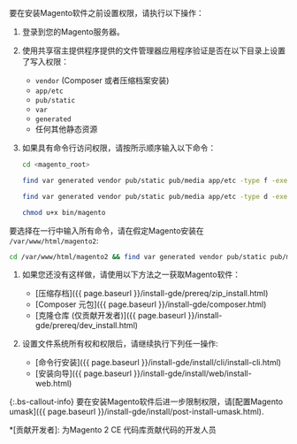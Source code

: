 要在安装Magento软件之前设置权限，请执行以下操作：

1. 登录到您的Magento服务器。
1. 使用共享宿主提供程序提供的文件管理器应用程序验证是否在以下目录上设置了写入权限：

   *  `vendor` (Composer 或者压缩档案安装)
   *  `app/etc`
   *  `pub/static`
   *  `var`
   *  `generated`
   *  任何其他静态资源

1. 如果具有命令行访问权限，请按所示顺序输入以下命令：

   ```bash
   cd <magento_root>
   ```

   ```bash
   find var generated vendor pub/static pub/media app/etc -type f -exec chmod u+w {} +
   ```

   ```bash
   find var generated vendor pub/static pub/media app/etc -type d -exec chmod u+w {} +
   ```

   ```bash
   chmod u+x bin/magento
   ```

要选择在一行中输入所有命令，请在假定Magento安装在 `/var/www/html/magento2`:

```bash
cd /var/www/html/magento2 && find var generated vendor pub/static pub/media app/etc -type f -exec chmod u+w {} + && find var generated vendor pub/static pub/media app/etc -type d -exec chmod u+w {} + && chmod u+x bin/magento
```

1. 如果您还没有这样做，请使用以下方法之一获取Magento软件：

   *  [压缩存档]({{ page.baseurl }}/install-gde/prereq/zip_install.html)
   *  [Composer 元包]({{ page.baseurl }}/install-gde/composer.html)
   *  [克隆仓库 (仅贡献开发者)]({{ page.baseurl }}/install-gde/prereq/dev_install.html)

1. 设置文件系统所有权和权限后，请继续执行下列任一操作:

   *  [命令行安装]({{ page.baseurl }}/install-gde/install/cli/install-cli.html)
   *  [安装向导]({{ page.baseurl }}/install-gde/install/web/install-web.html)

{:.bs-callout-info}
要在安装Magento软件后进一步限制权限，请[配置Magento umask]({{ page.baseurl }}/install-gde/install/post-install-umask.html).

*[贡献开发者]: 为Magento 2 CE 代码库贡献代码的开发人员

